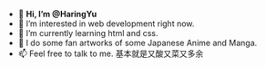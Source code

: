 - 👋 **Hi, I’m @HaringYu**
- 👀 I’m interested in web development right now.
- 🌱 I’m currently learning html and css.
- 💞️ I do some fan artworks of some Japanese Anime and Manga.
- 📫 Feel free to talk to me.
基本就是又酸又菜又多余
<!---
HaringYu/HaringYu is a ✨ special ✨ repository because its `README.md` (this file) appears on your GitHub profile.
You can click the Preview link to take a look at your changes.
--->
